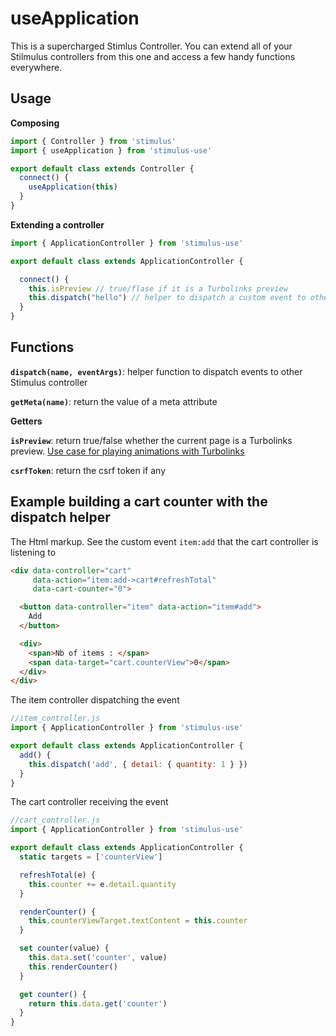 # useApplication

This is a supercharged Stimlus Controller. You can extend all of your Stilmulus controllers from this one and access a few handy functions everywhere.

## Usage

**Composing**

```js
import { Controller } from 'stimulus'
import { useApplication } from 'stimulus-use'

export default class extends Controller {
  connect() {
    useApplication(this)
  }
}
```

**Extending a controller**

```js
import { ApplicationController } from 'stimulus-use'

export default class extends ApplicationController {

  connect() {
    this.isPreview // true/flase if it is a Turbolinks preview
    this.dispatch("hello") // helper to dispatch a custom event to other Stimulus controllers
  }
}
```

## Functions

**`dispatch(name, eventArgs)`**: helper function to dispatch events to other Stimulus controller

**`getMeta(name)`**: return the value of a meta attribute

**Getters**

**`isPreview`**: return true/false whether the current page is a Turbolinks preview. [Use case for playing animations with Turbolinks](https://dev.to/adrienpoly/animations-with-turbolinks-and-stimulus-4862)

**`csrfToken`**: return the csrf token if any


## Example building a cart counter with the dispatch helper

The Html markup. See the custom event `item:add` that the cart controller is listening to

```html
<div data-controller="cart"
     data-action="item:add->cart#refreshTotal"
     data-cart-counter="0">

  <button data-controller="item" data-action="item#add">
    Add
  </button>

  <div>
    <span>Nb of items : </span>
    <span data-target="cart.counterView">0</span>
  </div>
</div>
```

The item controller dispatching the event

```js
//item_controller.js
import { ApplicationController } from 'stimulus-use'

export default class extends ApplicationController {
  add() {
    this.dispatch('add', { detail: { quantity: 1 } })
  }
}
```

The cart controller receiving the event

```js
//cart_controller.js
import { ApplicationController } from 'stimulus-use'

export default class extends ApplicationController {
  static targets = ['counterView']

  refreshTotal(e) {
    this.counter += e.detail.quantity
  }

  renderCounter() {
    this.counterViewTarget.textContent = this.counter
  }

  set counter(value) {
    this.data.set('counter', value)
    this.renderCounter()
  }

  get counter() {
    return this.data.get('counter')
  }
}
```